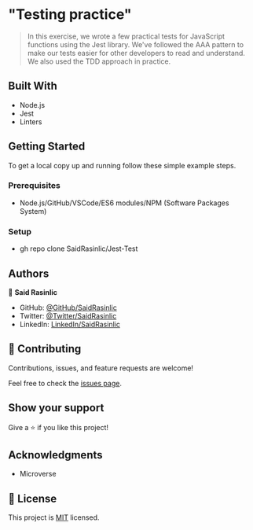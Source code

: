 # "Testing practice"

> In this exercise, we wrote a few practical tests for JavaScript functions using the Jest library. We've followed the AAA pattern to make our tests easier for other developers to read and understand. We also used the TDD approach in practice.

## Built With

- Node.js
- Jest
- Linters
## Getting Started

To get a local copy up and running follow these simple example steps.

### Prerequisites

- Node.js/GitHub/VSCode/ES6 modules/NPM (Software Packages System)

### Setup

- gh repo clone SaidRasinlic/Jest-Test

## Authors

👤 **Said Rasinlic**

- GitHub: [@GitHub/SaidRasinlic](https://github.com/SaidRasinlic)
- Twitter: [@Twitter/SaidRasinlic](https://twitter.com/SaidRasinlic)
- LinkedIn: [LinkedIn/SaidRasinlic](https://www.linkedin.com/in/saidrasinlic)

## 🤝 Contributing

Contributions, issues, and feature requests are welcome!

Feel free to check the [issues page](../../issues/).

## Show your support

Give a ⭐️ if you like this project!

## Acknowledgments

- Microverse 

## 📝 License

This project is [MIT](LICENSE) licensed.
